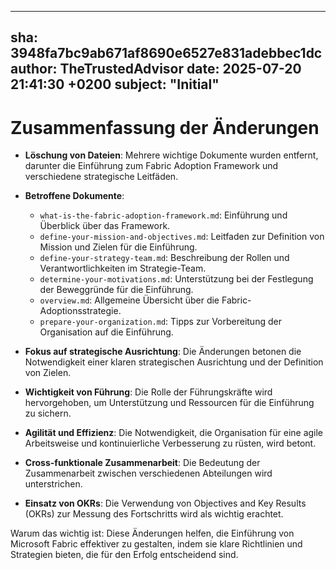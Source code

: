 ---
  sha: 3948fa7bc9ab671af8690e6527e831adebbec1dc
  author: TheTrustedAdvisor
  date: 2025-07-20 21:41:30 +0200
  subject: "Initial"
  ---

  # Zusammenfassung der Änderungen

- **Löschung von Dateien**: Mehrere wichtige Dokumente wurden entfernt, darunter die Einführung zum Fabric Adoption Framework und verschiedene strategische Leitfäden.
- **Betroffene Dokumente**: 
  - `what-is-the-fabric-adoption-framework.md`: Einführung und Überblick über das Framework.
  - `define-your-mission-and-objectives.md`: Leitfaden zur Definition von Mission und Zielen für die Einführung.
  - `define-your-strategy-team.md`: Beschreibung der Rollen und Verantwortlichkeiten im Strategie-Team.
  - `determine-your-motivations.md`: Unterstützung bei der Festlegung der Beweggründe für die Einführung.
  - `overview.md`: Allgemeine Übersicht über die Fabric-Adoptionsstrategie.
  - `prepare-your-organization.md`: Tipps zur Vorbereitung der Organisation auf die Einführung.

- **Fokus auf strategische Ausrichtung**: Die Änderungen betonen die Notwendigkeit einer klaren strategischen Ausrichtung und der Definition von Zielen.
- **Wichtigkeit von Führung**: Die Rolle der Führungskräfte wird hervorgehoben, um Unterstützung und Ressourcen für die Einführung zu sichern.
- **Agilität und Effizienz**: Die Notwendigkeit, die Organisation für eine agile Arbeitsweise und kontinuierliche Verbesserung zu rüsten, wird betont.
- **Cross-funktionale Zusammenarbeit**: Die Bedeutung der Zusammenarbeit zwischen verschiedenen Abteilungen wird unterstrichen.
- **Einsatz von OKRs**: Die Verwendung von Objectives and Key Results (OKRs) zur Messung des Fortschritts wird als wichtig erachtet.

Warum das wichtig ist: Diese Änderungen helfen, die Einführung von Microsoft Fabric effektiver zu gestalten, indem sie klare Richtlinien und Strategien bieten, die für den Erfolg entscheidend sind.
